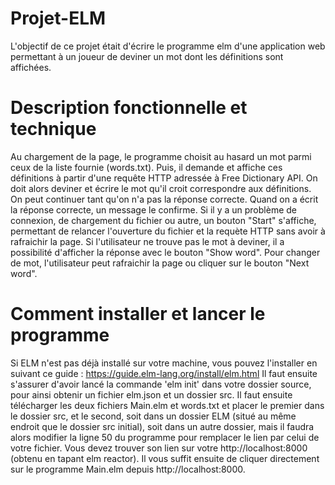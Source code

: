 # Projet-ELM

L'objectif de ce projet était d'écrire le programme elm d'une application web permettant à un joueur de deviner un mot dont les définitions sont affichées.

# Description fonctionnelle et technique

Au chargement de la page, le programme choisit au hasard un mot parmi ceux de la liste fournie (words.txt). Puis, il demande et affiche ces définitions à partir d'une requête HTTP adressée à Free Dictionary API. On doit alors deviner et écrire le mot qu'il croit correspondre aux définitions. On peut continuer tant qu'on n'a pas la réponse correcte. Quand on a écrit la réponse correcte, un message le confirme.
Si il y a un problème de connexion, de chargement du fichier ou autre, un bouton "Start" s'affiche, permettant de relancer l'ouverture du fichier et la requète HTTP sans avoir à rafraichir la page.
Si l'utilisateur ne trouve pas le mot à deviner, il a possibilité d'afficher la réponse avec le bouton "Show word".
Pour changer de mot, l'utilisateur peut rafraichir la page ou cliquer sur le bouton "Next word".

# Comment installer et lancer le programme

Si ELM n'est pas déjà installé sur votre machine, vous pouvez l'installer en suivant ce guide : https://guide.elm-lang.org/install/elm.html
Il faut ensuite s'assurer d'avoir lancé la commande 'elm init' dans votre dossier source, pour ainsi obtenir un fichier elm.json et un dossier src. Il faut ensuite télécharger les deux fichiers Main.elm et words.txt et placer le premier dans le dossier src, et le second, soit dans un dossier ELM (situé au même endroit que le dossier src initial), soit dans un autre dossier, mais il faudra alors modifier la ligne 50 du programme pour remplacer le lien par celui de votre fichier. Vous devez trouver son lien sur votre http://localhost:8000 (obtenu en tapant elm reactor).
Il vous suffit ensuite de cliquer directement sur le programme Main.elm depuis http://localhost:8000.
